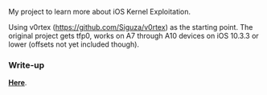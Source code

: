 My project to learn more about iOS Kernel Exploitation.

Using v0rtex (https://github.com/Siguza/v0rtex) as the starting point. The original project gets tfp0, works on A7 through A10 devices on iOS 10.3.3 or lower (offsets not yet included though).

### Write-up

**[Here](https://siguza.github.io/v0rtex/)**.
